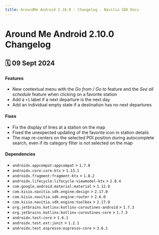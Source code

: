 ```yaml
---
title: AroundMe Android 2.10.0 - Changelog - Navitia SDK Docs
---
```


# Around Me Android 2.10.0 Changelog

<h2>🗓 09 Sept 2024</h2>

#### Features
- New contextual menu with the _Go from / Go to_ feature and the _See all schedule_ feature when clicking on a favorite station
- Add a `+1` label if a next departure is the next day
- Add an individual empty state if a destination has no next departures

#### Fixes
- Fix the display of lines at a station on the map
- Fixed the unexpected updating of the favorite icon in station details
- The map re-centers on the selected POI position during autocomplete search, even if its category filter is not selected on the map

#### Dependencies
- `androidx.appcompat:appcompat` > `1.7.0`
- `androidx.core:core-ktx` > `1.13.1`
- `androidx.fragment:fragment-ktx` > `1.8.2`
- `androidx.lifecycle:lifecycle-viewmodel-ktx` > `2.8.4`
- `com.google.android.material:material` > `1.12.0`
- `com.kisio.navitia.sdk.engine:design` > `2.17.0`
- `com.kisio.navitia.sdk.engine:router` > `2.6.0`
- `com.kisio.navitia.sdk.engine:toolbox` > `2.17.0`
- `org.jetbrains.kotlinx:kotlinx-coroutines-android` > `1.7.3`
- `org.jetbrains.kotlinx:kotlinx-coroutines-core` > `1.7.3`
- `androidx.test:core` > `1.6.1`
- `androidx.test.ext:junit` > `1.2.1`
- `androidx.test.espresso:espresso-core` > `3.6.1`
